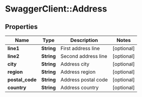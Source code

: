 # SwaggerClient::Address

## Properties
Name | Type | Description | Notes
------------ | ------------- | ------------- | -------------
**line1** | **String** | First address line | [optional] 
**line2** | **String** | Second address line | [optional] 
**city** | **String** | Address city | [optional] 
**region** | **String** | Address region | [optional] 
**postal_code** | **String** | Address postal code | [optional] 
**country** | **String** | Address country | [optional] 


